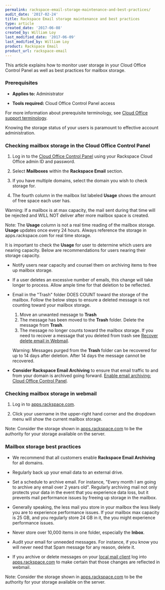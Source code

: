 ```yaml
---
permalink: rackspace-email-storage-maintenance-and-best-practices/
audit_date: '2017-02-24'
title: Rackspace Email storage maintenance and best practices
type: article
created_date: '2017-06-08'
created_by: William Loy
last_modified_date: '2017-06-09'
last_modified_by: William Loy
product: Rackspace Email
product_url: rackspace-email
---
```


This article explains how to monitor user storage in your Cloud Office Control Panel as well as best practices for mailbox storage.

### Prerequisites

- **Applies to:** Administrator

- **Tools required:**  Cloud Office Control Panel access

For more information about prerequisite terminology, see [Cloud Office support terminology](/how-to/cloud-office-support-terminology).


Knowing the storage status of your users is paramount to effective account administration.

### Checking mailbox storage in the Cloud Office Control Panel

1.	Log in to the [Cloud Office Control Panel](https://cp.rackspace.com/Login.aspx?ReturnUrl=%2f "Cloud Office Control Panel") using your Rackspace Cloud Office admin ID and password.

2.	Select **Mailboxes** within the **Rackspace Email** section.

    <!--add screen shot file RSEstorageCPSC1.png-->

3.	If you have multiple domains, select the domain you wish to check storage for.

4. The fourth column in the mailbox list labeled **Usage** shows the amount of free space each user has.

Warning: If a mailbox is at max capacity, the mail sent during that time will be rejected and WILL NOT deliver after more mailbox space is created.

Note: The **Usage** column is not a real time reading of the mailbox storage. **Usage** updates once every 24 hours. Always reference the storage in apps.rackspace.com for real time storage.



It is important to check  the **Usage** for user to determine which users are nearing capacity. Below are recommendations for users nearing their storage capacity.

- Notify users near capacity and counsel them on archiving items to free up mailbox storage.

- If a user deletes an excessive number of emails, this change will take longer to process. Allow ample time for that deletion to be reflected.

- Email in the "Trash" folder DOES COUNT toward the storage of the mailbox. Follow the below steps to ensure a deleted message is not counting toward your mailbox storage.

     1. Move an unwanted message to **Trash**
     2. The message has been moved to the **Trash** folder. Delete the message from **Trash**.   
     3. The message no longer counts toward the mailbox storage. If you need to recover a message that you deleted from trash see [Recover delete email in Webmail](/how-to/recover-deleted-email-in-webmail/).

     Warning: Messages purged from the **Trash** folder can be recovered for up to 14 days after deletion. After 14 days the message cannot be recovered.

- **Consider Rackspace Email Archiving** to ensure that email traffic to and from your domain is archived going forward. [Enable email archiving: Cloud Office Control Panel](/how-to/enable-email-archiving-cloud-office-control-panel/).


### Checking mailbox storage in webmail

1. Log in to [apps.rackspace.com](https://apps.rackspace.com/index.php).

2. Click your username in the upper-right hand corner and the dropdown menu will show the current mailbox storage.

<!--add screen shot file RSEstorageWebmailSC1.png-->

Note: Consider the storage shown in [apps.rackspace.com](https://apps.rackspace.com/index.php) to be the authority for your storage available on the server.


### Mailbox storage best practices

- We recommend that all customers enable **Rackspace Email Archiving** for all domains.   

- Regularly back up your email data to an external drive.

- Set a schedule to archive email. For instance, "Every month I am going to archive any email over 2 years old". Regularly archiving mail not only protects your data in the event that you experience data loss, but it prevents mail performance issues by freeing up storage in the mailbox.

- Generally speaking, the less mail you store in your mailbox the less likely you are to experience performance issues. If your mailbox max capacity is 25 GB, and you regularly store 24 GB in it, the you might experience performance issues.

- Never store over 10,000 items in one folder, especially the **Inbox**.

- Audit your email for unneeded messages. For instance, if you know you will never need that Spam message for any reason, delete it.

- If you archive or delete messages on your [local mail client](/how-to/cloud-office-support-terminology/#cloud-office-terminology) log into [apps.rackspace.com](https://apps.rackspace.com/index.php) to make certain that those changes are reflected in webmail.

Note: Consider the storage shown in [apps.rackspace.com](https://apps.rackspace.com/index.php) to be the authority for your storage available on the server.
